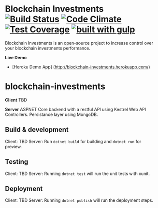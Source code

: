 Blockchain Investments [![Build Status](https://travis-ci.org/rafaelturon/blockchain-investments.svg?branch=master)](https://travis-ci.org/rafaelturon/blockchain-investments) [![Code Climate](https://codeclimate.com/github/rafaelturon/expense-point/badges/gpa.svg)](https://codeclimate.com/github/rafaelturon/blockchain-investments) [![Test Coverage](https://codeclimate.com/github/rafaelturon/blockchain-investments/badges/coverage.svg)](https://codeclimate.com/github/rafaelturon/blockchain-investments/coverage) [![built with gulp](https://img.shields.io/badge/gulp-project-eb4a4b.svg?logo=data%3Aimage%2Fpng%3Bbase64%2CiVBORw0KGgoAAAANSUhEUgAAAAYAAAAOCAMAAAA7QZ0XAAAABlBMVEUAAAD%2F%2F%2F%2Bl2Z%2FdAAAAAXRSTlMAQObYZgAAABdJREFUeAFjAAFGRjSSEQzwUgwQkjAFAAtaAD0Ls2nMAAAAAElFTkSuQmCC)](http://gulpjs.com/)
============

Blockchain Investments is an open-source project to increase control over your blockchain investments performance.

**Live Demo**
- [Heroku Demo App] (http://blockchain-investments.herokuapp.com/)

# blockchain-investments

**Client**
TBD

**Server**
ASPNET Core backend with a restful API using Kestrel Web API Controllers. Persistance layer using MongoDB.

## Build & development
Client: TBD
Server: Run `dotnet build` for building and `dotnet run` for preview.

## Testing
Client: TBD
Server: Running `dotnet test` will run the unit tests with xunit.

## Deployment
Client: TBD
Server: Running `dotnet publish` will run the deployment steps.